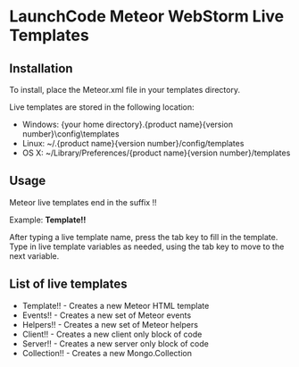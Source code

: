 # LaunchCode Meteor WebStorm Live Templates

## Installation
To install, place the Meteor.xml file in your templates directory.

Live templates are stored in the following location:

* Windows: {your home directory}\.{product name}{version number}\config\templates
* Linux: ~/.{product name}{version number}/config/templates
* OS X: ~/Library/Preferences/{product name}{version number}/templates

## Usage
Meteor live templates end in the suffix !!

Example: **Template!!**

After typing a live template name, press the tab key to fill in the template.  Type in live template variables as needed, using the tab key to move to the next variable.

## List of live templates
* Template!! - Creates a new Meteor HTML template
* Events!! - Creates a new set of Meteor events
* Helpers!! - Creates a new set of Meteor helpers
* Client!! - Creates a new client only block of code
* Server!! - Creates a new server only block of code
* Collection!! - Creates a new Mongo.Collection
